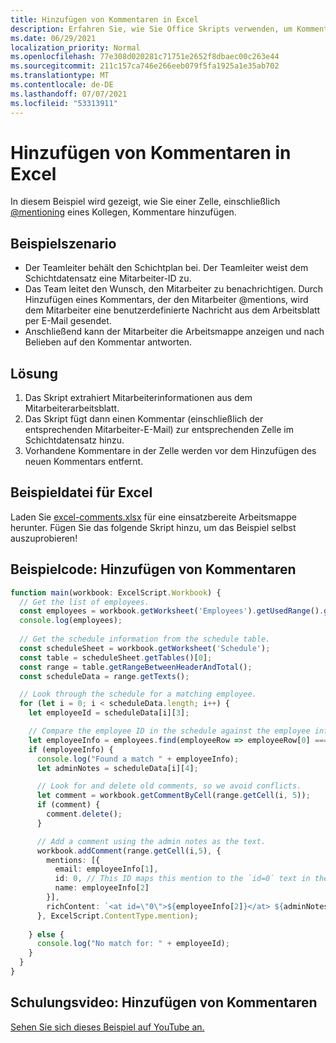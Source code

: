 ```yaml
---
title: Hinzufügen von Kommentaren in Excel
description: Erfahren Sie, wie Sie Office Skripts verwenden, um Kommentare in einem Arbeitsblatt hinzuzufügen.
ms.date: 06/29/2021
localization_priority: Normal
ms.openlocfilehash: 77e308d020281c71751e2652f8dbaec00c263e44
ms.sourcegitcommit: 211c157ca746e266eeb079f5fa1925a1e35ab702
ms.translationtype: MT
ms.contentlocale: de-DE
ms.lasthandoff: 07/07/2021
ms.locfileid: "53313911"
---
```

# <a name="add-comments-in-excel"></a>Hinzufügen von Kommentaren in Excel

In diesem Beispiel wird gezeigt, wie Sie einer Zelle, einschließlich [@mentioning](https://support.microsoft.com/office/90701709-5dc1-41c7-aa48-b01d4a46e8c7) eines Kollegen, Kommentare hinzufügen.

## <a name="example-scenario"></a>Beispielszenario

* Der Teamleiter behält den Schichtplan bei. Der Teamleiter weist dem Schichtdatensatz eine Mitarbeiter-ID zu.
* Das Team leitet den Wunsch, den Mitarbeiter zu benachrichtigen. Durch Hinzufügen eines Kommentars, der den Mitarbeiter @mentions, wird dem Mitarbeiter eine benutzerdefinierte Nachricht aus dem Arbeitsblatt per E-Mail gesendet.
* Anschließend kann der Mitarbeiter die Arbeitsmappe anzeigen und nach Belieben auf den Kommentar antworten.

## <a name="solution"></a>Lösung

1. Das Skript extrahiert Mitarbeiterinformationen aus dem Mitarbeiterarbeitsblatt.
1. Das Skript fügt dann einen Kommentar (einschließlich der entsprechenden Mitarbeiter-E-Mail) zur entsprechenden Zelle im Schichtdatensatz hinzu.
1. Vorhandene Kommentare in der Zelle werden vor dem Hinzufügen des neuen Kommentars entfernt.

## <a name="sample-excel-file"></a>Beispieldatei für Excel

Laden Sie <a href="excel-comments.xlsx">excel-comments.xlsx</a> für eine einsatzbereite Arbeitsmappe herunter. Fügen Sie das folgende Skript hinzu, um das Beispiel selbst auszuprobieren!

## <a name="sample-code-add-comments"></a>Beispielcode: Hinzufügen von Kommentaren

```TypeScript
function main(workbook: ExcelScript.Workbook) {
  // Get the list of employees.
  const employees = workbook.getWorksheet('Employees').getUsedRange().getTexts();
  console.log(employees); 
  
  // Get the schedule information from the schedule table.
  const scheduleSheet = workbook.getWorksheet('Schedule');
  const table = scheduleSheet.getTables()[0];
  const range = table.getRangeBetweenHeaderAndTotal();
  const scheduleData = range.getTexts();

  // Look through the schedule for a matching employee.
  for (let i = 0; i < scheduleData.length; i++) {
    let employeeId = scheduleData[i][3];

    // Compare the employee ID in the schedule against the employee information table.
    let employeeInfo = employees.find(employeeRow => employeeRow[0] === employeeId);
    if (employeeInfo) {
      console.log("Found a match " + employeeInfo);
      let adminNotes = scheduleData[i][4];

      // Look for and delete old comments, so we avoid conflicts.
      let comment = workbook.getCommentByCell(range.getCell(i, 5));
      if (comment) {
        comment.delete();
      }

      // Add a comment using the admin notes as the text.
      workbook.addComment(range.getCell(i,5), {
        mentions: [{
          email: employeeInfo[1],
          id: 0, // This ID maps this mention to the `id=0` text in the comment.
          name: employeeInfo[2]
        }],
        richContent: `<at id=\"0\">${employeeInfo[2]}</at> ${adminNotes}`
      }, ExcelScript.ContentType.mention);        
      
    } else {
      console.log("No match for: " + employeeId);
    }
  }
}
```

## <a name="training-video-add-comments"></a>Schulungsvideo: Hinzufügen von Kommentaren

[Sehen Sie sich dieses Beispiel auf YouTube an.](https://youtu.be/CpR78nkaOFw)
